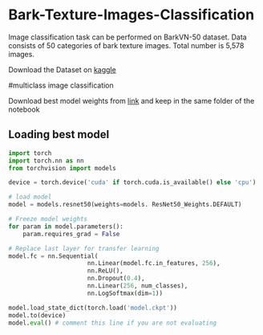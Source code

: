 # Bark-Texture-Images-Classification
Image classification task can be performed on  BarkVN-50 dataset. Data consists of 50 categories of bark texture images. Total number is 5,578 images.

Download the Dataset on [kaggle](https://www.kaggle.com/datasets/saurabhshahane/barkvn50)

#multiclass image classification

Download best model weights from [link](https://drive.google.com/file/d/1BqqQIu9ZhTtS-Bt3AZaa5MhPupA8Rm23/view?usp=sharing) and keep in the same folder of the notebook

## Loading best model
```python
import torch
import torch.nn as nn
from torchvision import models

device = torch.device('cuda' if torch.cuda.is_available() else 'cpu')

# load model
model = models.resnet50(weights=models. ResNet50_Weights.DEFAULT)

# Freeze model weights
for param in model.parameters():
    param.requires_grad = False

# Replace last layer for transfer learning
model.fc = nn.Sequential(
                      nn.Linear(model.fc.in_features, 256), 
                      nn.ReLU(), 
                      nn.Dropout(0.4),
                      nn.Linear(256, num_classes),                   
                      nn.LogSoftmax(dim=1))

model.load_state_dict(torch.load('model.ckpt'))
model.to(device)
model.eval() # comment this line if you are not evaluating
```
